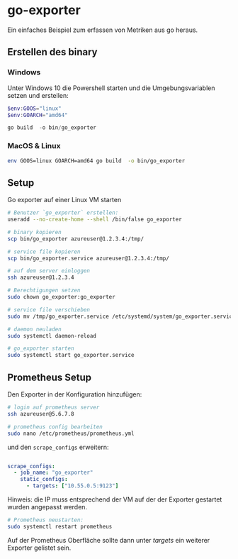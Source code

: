 # go-exporter

Ein einfaches Beispiel zum erfassen von Metriken aus go heraus.

## Erstellen des binary

### Windows
Unter Windows 10 die Powershell starten und die Umgebungsvariablen setzen und erstellen:

```Powershell
$env:GOOS="linux"
$env:GOARCH="amd64"

go build  -o bin/go_exporter
```

### MacOS & Linux

```bash
env GOOS=linux GOARCH=amd64 go build  -o bin/go_exporter
```
## Setup

Go exporter auf einer Linux VM starten

```bash
# Benutzer `go_exporter` erstellen:
useradd --no-create-home --shell /bin/false go_exporter

# binary kopieren
scp bin/go_exporter azureuser@1.2.3.4:/tmp/

# service file kopieren
scp bin/go_exporter.service azureuser@1.2.3.4:/tmp/

# auf dem server einloggen
ssh azureuser@1.2.3.4

# Berechtigungen setzen
sudo chown go_exporter:go_exporter

# service file verschieben
sudo mv /tmp/go_exporter.service /etc/systemd/system/go_exporter.service

# daemon neuladen
sudo systemctl daemon-reload

# go_exporter starten
sudo systemctl start go_exporter.service
```

## Prometheus Setup

 Den Exporter in der Konfiguration hinzufügen:

```bash
# login auf prometheus server
ssh azureuser@5.6.7.8

# prometheus config bearbeiten
sudo nano /etc/prometheus/prometheus.yml
```

und den `scrape_configs` erweitern:

```yaml

scrape_configs:
  - job_name: "go_exporter"
    static_configs:
      - targets: ["10.55.0.5:9123"]
```

Hinweis: die IP muss entsprechend der VM auf der der Exporter gestartet wurden angepasst werden.

```bash
# Prometheus neustarten:
sudo systemctl restart prometheus
```

Auf der Prometheus Oberfläche sollte dann unter _targets_ ein weiterer Exporter gelistet sein.